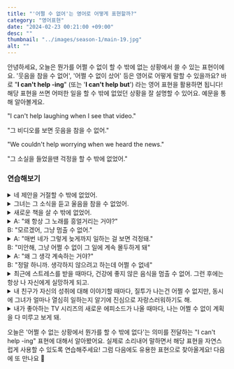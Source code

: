 ```yaml
---
title: "'어쩔 수 없어'는 영어로 어떻게 표현할까?"
category: "영어표현"
date: "2024-02-23 00:21:00 +09:00"
desc: ""
thumbnail: "../images/season-1/main-19.jpg"
alt: ""
---
```


안녕하세요, 오늘은 뭔가를 어쩔 수 없이 할 수 밖에 없는 상황에서 쓸 수 있는 표현이에요. '웃음을 참을 수 없어', '어쩔 수 없이 샀어' 등은 영어로 어떻게 말할 수 있을까요? 바로 "**I can't help -ing**" \(또는 '**I can't help but**') 라는 영어 표현을 활용하면 됩니다! 해당 표현을 쓰면 어떠한 일을 할 수 밖에 없었던 상황을 잘 설명할 수 있어요. 예문을 통해 알아볼게요.

"I can't help laughing when I see that video."

"그 비디오를 보면 웃음을 참을 수 없어."

"We couldn't help worrying when we heard the news."

"그 소실을 들었을땐 걱정을 할 수 밖에 없었어."

### 연습해보기

<details>
  <summary>네 제안을 거절할 수 밖에 없었어.</summary>
  <span>I couldn't help refusing your offer.</span>
</details>

<details>
 <summary>그녀는 그 소식을 듣고 울음을 참을 수 없었어.</summary>
  <span>She couldn't help bursting into tears when she heard the news.</span>
</details>

<details>
  <summary>새로운 책을 살 수 밖에 없었어.</summary>
  <span>I couldn't help buying new books.</span>
</details>

<details>
  <summary>A: "왜 항상 그 노래를 흥얼거리는 거야?"<br>B: "모르겠어, 그냥 멈출 수 없어."</summary>
  <span>A: "Why do you always hum that song?"<br>B: "I don't know, I just can't help it."</span>
</details>

<details>
  <summary>A: "매번 네가 그렇게 늦게까지 일하는 걸 보면 걱정돼."<br>B: "미안해, 그냥 어쩔 수 없이 그 일에 계속 몰두하게 돼"</summary>
  <span>A: "I worry every time I see you working so late."<br>B: "Sorry, I just can't help getting absorbed in it."</span>
</details>

<details>
  <summary>A: "왜 그 생각 계속하는 거야?"<br>B: "정말 하니까. 생각하지 않으려고 하는데 어쩔 수 없네"</summary>
  <span>A: "Why can't you stop thinking about that issue?"<br>B: "It's really important. I try not to think about it, but I can't help it."</span>
</details>

<details>
  <summary>최근에 스트레스를 받을 때마다, 건강에 좋지 않은 음식을 멈출 수 없어. 그런 후에는 항상 나 자신에게 실망하게 되고.</summary>
  <span>"Lately, whenever I feel stressed, I can't help but reach for unhealthy food, and afterward, I always end up feeling disappointed in myself."</span>
</details>

<details>
  <summary>내 친구가 자신의 성취에 대해 이야기할 때마다, 질투가 나는건 어쩔 수 없지만, 동시에 그녀가 얼마나 열심히 일하는지 알기에 진심으로 자랑스러워하기도 해.</summary>
  <span>"Whenever my friend talks about her achievements, I can't help feeling jealous, but at the same time, knowing how hard she works, I genuinely feel proud of her."</span>
</details>

<details>
  <summary>내가 좋아하는 TV 시리즈의 새로운 에피소드가 나올 때마다, 나는 어쩔 수 없이 계획을 다 미루고 보게 돼.</summary>
  <span>Whenever a new episode of my favorite TV series comes out, I can't help but postpone all my plans to watch it.</span>
</details>

오늘은 '어쩔 수 없는 상황에서 뭔가를 할 수 밖에 없다'는 의미를 전달하는 "I can't help -ing" 표현에 대해서 알아봤어요. 실제로 소리내어 말하면서 해당 표현을 자연스럽게 사용할 수 있도록 연습해주세요! 그럼 다음에도 유용한 표현으로 찾아올게요! 다음에 또 만나요 🙂
